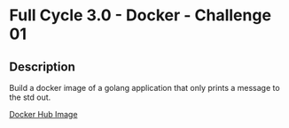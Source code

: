 # Full Cycle 3.0 - Docker - Challenge 01

## Description

Build a docker image of a golang application that only prints a message to the std out.

[Docker Hub Image](https://hub.docker.com/r/bmviniciuss/fc3-docker-go)
